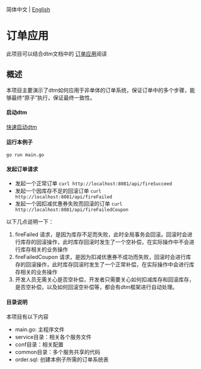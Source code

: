 简体中文 | [English](./README.md)

# 订单应用

此项目可以结合dtm文档中的 [订单应用](https://dtm.pub/app/order.html)阅读

## 概述
本项目主要演示了dtm如何应用于非单体的订单系统，保证订单中的多个步骤，能够最终“原子”执行，保证最终一致性。

#### 启动dtm
[快速启动dtm](https://dtm.pub/guide/install.html)

#### 运行本例子
`go run main.go`

#### 发起订单请求
- 发起一个正常订单 `curl http://localhost:8081/api/fireSucceed`
- 发起一个因库存不足的回滚订单 `curl http://localhost:8081/api/fireFailed`
- 发起一个因扣减优惠券失败而回滚的订单 `curl http://localhost:8081/api/fireFailedCoupon`

以下几点说明一下：
1. fireFailed 请求，是因为库存不足而失败，此时全局事务会回滚。回滚时会进行库存的回滚操作，此时库存回滚时发生了一个空补偿，在实际操作中不会进行库存相关的业务操作
2. fireFailedCoupon 请求，是因为扣减优惠券不成功而失败，回滚时会进行库存的回滚操作，此时库存回滚时发生了一个正常补偿，在实际操作中会进行库存相关的业务操作
3. 开发人员无需关心是否空补偿，开发者只需要关心如何扣减库存和回滚库存，是否空补偿，以及如何回滚空补偿等，都会有dtm框架进行自动处理。

#### 目录说明
本项目有以下内容
- main.go: 主程序文件
- service目录：相关各个服务文件
- conf目录：相关配置
- common目录：多个服务共享的代码
- order.sql: 创建本例子所需的订单系统表

